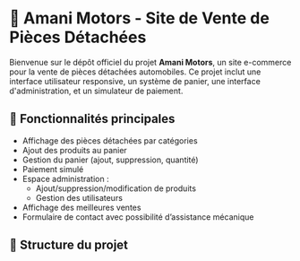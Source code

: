 # 🚗 Amani Motors - Site de Vente de Pièces Détachées

Bienvenue sur le dépôt officiel du projet **Amani Motors**, un site e-commerce pour la vente de pièces détachées automobiles. Ce projet inclut une interface utilisateur responsive, un système de panier, une interface d'administration, et un simulateur de paiement.

## 🔧 Fonctionnalités principales

- Affichage des pièces détachées par catégories
- Ajout des produits au panier
- Gestion du panier (ajout, suppression, quantité)
- Paiement simulé
- Espace administration :
  - Ajout/suppression/modification de produits
  - Gestion des utilisateurs
- Affichage des meilleures ventes
- Formulaire de contact avec possibilité d’assistance mécanique

## 📁 Structure du projet


